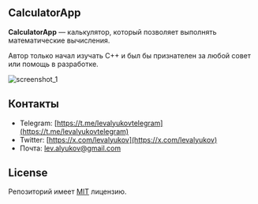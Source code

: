 ## CalculatorApp
**CalculatorApp** — калькулятор, который позволяет выполнять математические вычисления.

Автор только начал изучать C++ и был бы признателен за любой совет или помощь в разработке.

![screenshot_1](https://sun9-23.userapi.com/impg/Q4m7wr0Hei96VJx3yAEkrSDrZtZPWR-WNGMCTw/8LDKiNy1Sxs.jpg?size=705x216&quality=95&sign=4b54b5db501d231e51575d51fc61c3db&type=album)

## Контакты
* Telegram: [https://t.me/levalyukovtelegram](https://t.me/levalyukovtelegram)
* Twitter: [https://x.com/levalyukov](https://x.com/levalyukov)
* Почта: lev.alyukov@gmail.com

## License
Репозиторий имеет [MIT](LICENSE) лицензию.
